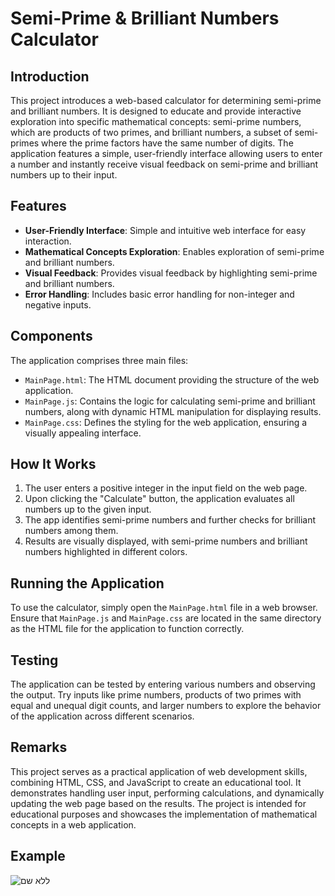 # Semi-Prime & Brilliant Numbers Calculator

## Introduction

This project introduces a web-based calculator for determining semi-prime and brilliant numbers. It is designed to educate and provide interactive exploration into specific mathematical concepts: semi-prime numbers, which are products of two primes, and brilliant numbers, a subset of semi-primes where the prime factors have the same number of digits. The application features a simple, user-friendly interface allowing users to enter a number and instantly receive visual feedback on semi-prime and brilliant numbers up to their input.

## Features

- **User-Friendly Interface**: Simple and intuitive web interface for easy interaction.
- **Mathematical Concepts Exploration**: Enables exploration of semi-prime and brilliant numbers.
- **Visual Feedback**: Provides visual feedback by highlighting semi-prime and brilliant numbers.
- **Error Handling**: Includes basic error handling for non-integer and negative inputs.

## Components

The application comprises three main files:

- `MainPage.html`: The HTML document providing the structure of the web application.
- `MainPage.js`: Contains the logic for calculating semi-prime and brilliant numbers, along with dynamic HTML manipulation for displaying results.
- `MainPage.css`: Defines the styling for the web application, ensuring a visually appealing interface.

## How It Works

1. The user enters a positive integer in the input field on the web page.
2. Upon clicking the "Calculate" button, the application evaluates all numbers up to the given input.
3. The app identifies semi-prime numbers and further checks for brilliant numbers among them.
4. Results are visually displayed, with semi-prime numbers and brilliant numbers highlighted in different colors.

## Running the Application

To use the calculator, simply open the `MainPage.html` file in a web browser. Ensure that `MainPage.js` and `MainPage.css` are located in the same directory as the HTML file for the application to function correctly.

## Testing

The application can be tested by entering various numbers and observing the output. Try inputs like prime numbers, products of two primes with equal and unequal digit counts, and larger numbers to explore the behavior of the application across different scenarios.

## Remarks

This project serves as a practical application of web development skills, combining HTML, CSS, and JavaScript to create an educational tool. It demonstrates handling user input, performing calculations, and dynamically updating the web page based on the results. The project is intended for educational purposes and showcases the implementation of mathematical concepts in a web application.

## Example

![ללא שם](https://github.com/OmriNaor/Semi-Prime-and-Brilliant-Numbers-Calculator/assets/106623821/fdef8518-6b15-4b3b-bfa1-002db1bd81d4)
